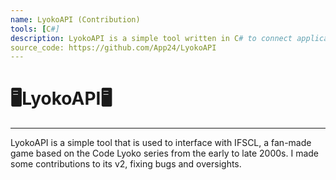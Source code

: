 ```yaml
---
name: LyokoAPI (Contribution)
tools: [C#]
description: LyokoAPI is a simple tool written in C# to connect applications that have a Code Lyoko theme.
source_code: https://github.com/App24/LyokoAPI
---
```


# 🖥️LyokoAPI🖥️

---

LyokoAPI is a simple tool that is used to interface with IFSCL, a fan-made game based on the Code Lyoko series from the early to late 2000s. I made some contributions to its v2, fixing bugs and oversights.